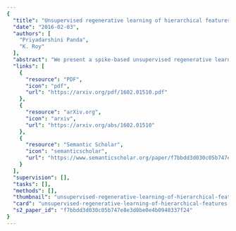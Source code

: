 ```yaml
---
{
  "title": "Unsupervised regenerative learning of hierarchical features in Spiking Deep Networks for object recognition",
  "date": "2016-02-03",
  "authors": [
    "Priyadarshini Panda",
    "K. Roy"
  ],
  "abstract": "We present a spike-based unsupervised regenerative learning scheme to train Spiking Deep Networks (SpikeCNN) for object recognition problems using biologically realistic leaky integrate-and-fire neurons. The training methodology is based on the Auto-Encoder learning model wherein the hierarchical network is trained layer wise using the encoder-decoder principle. Regenerative learning uses spike-timing information and inherent latencies to update the weights and learn representative levels for each convolutional layer in an unsupervised manner. The features learnt from the final layer in the hierarchy are then fed to an output layer. The output layer is trained with supervision by showing a fraction of the labeled training dataset and performs the overall classification of the input. Our proposed methodology yields 0.95%/24.58% classification error on MNIST/CIFAR10 datasets which is comparable with state-of-the-art results. The proposed methodology also introduces sparsity in the hierarchical feature representations on account of event-based coding resulting in computationally efficient learning.",
  "links": [
    {
      "resource": "PDF",
      "icon": "pdf",
      "url": "https://arxiv.org/pdf/1602.01510.pdf"
    },
    {
      "resource": "arXiv.org",
      "icon": "arxiv",
      "url": "https://arxiv.org/abs/1602.01510"
    },
    {
      "resource": "Semantic Scholar",
      "icon": "semanticscholar",
      "url": "https://www.semanticscholar.org/paper/f7bbdd3d030c05b747e8e3d8be0e4b0948337f24"
    }
  ],
  "supervision": [],
  "tasks": [],
  "methods": [],
  "thumbnail": "unsupervised-regenerative-learning-of-hierarchical-features-in-spiking-deep-networks-for-object-recognition-thumb.jpg",
  "card": "unsupervised-regenerative-learning-of-hierarchical-features-in-spiking-deep-networks-for-object-recognition-card.jpg",
  "s2_paper_id": "f7bbdd3d030c05b747e8e3d8be0e4b0948337f24"
}
---
```



